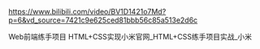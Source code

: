 https://www.bilibili.com/video/BV1D1421o7Md?p=6&vd_source=7421c9e625ced81bbb56c85a513e2d6c

Web前端练手项目 HTML+CSS实现小米官网_HTML+CSS练手项目实战_小米